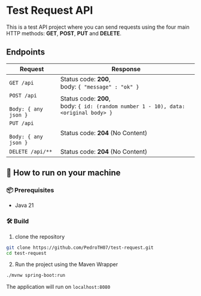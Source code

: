 # Test Request API

This is a test API project where you can send requests using the four main HTTP methods: **GET**, **POST**, **PUT** and **DELETE**.

## Endpoints

| Request                                     | Response                                                                                  |
|---------------------------------------------|-------------------------------------------------------------------------------------------|
| `GET /api`                                  | Status code: **200**,<br/> body: `{ "message" : "ok" }`                                   |
| `POST /api` <br/> <br/>`Body: { any json }` | Status code: **200**, <br/> body: `{ id: (random number 1 - 10), data: <original body> }` |
| `PUT /api` <br/> <br/> `Body: { any json }` | Status code: **204**  (No Content)                                                        |
| `DELETE /api/**`                            | Status code: **204**  (No Content)                                                        |

## 🚀 How to run on your machine

### 📦 Prerequisites

- Java 21

### 🛠️ Build

1. clone the repository
```bash
git clone https://github.com/PedroTH07/test-request.git
cd test-request
```

2. Run the project using the Maven Wrapper
```bash
./mvnw spring-boot:run
```

The application will run on `localhost:8080`